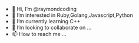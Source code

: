 - 👋 Hi, I’m @raymondcoding
- 👀 I’m interested in Ruby,Golang,Javascript,Python
- 🌱 I’m currently learning C++
- 💞️ I’m looking to collaborate on ...
- 📫 How to reach me ...

<!---
raymondcoding/raymondcoding is a ✨ special ✨ repository because its `README.md` (this file) appears on your GitHub profile.
You can click the Preview link to take a look at your changes.
--->
